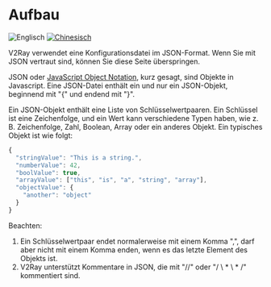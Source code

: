 # Aufbau

![Englisch](../resources/englishc.svg) [![Chinesisch](../resources/chinese.svg)](https://www.v2ray.com/chapter_02/)

V2Ray verwendet eine Konfigurationsdatei im JSON-Format. Wenn Sie mit JSON vertraut sind, können Sie diese Seite überspringen.

JSON oder [JavaScript Object Notation](https://en.wikipedia.org/wiki/JSON), kurz gesagt, sind Objekte in Javascript. Eine JSON-Datei enthält ein und nur ein JSON-Objekt, beginnend mit "{" und endend mit "}".

Ein JSON-Objekt enthält eine Liste von Schlüsselwertpaaren. Ein Schlüssel ist eine Zeichenfolge, und ein Wert kann verschiedene Typen haben, wie z. B. Zeichenfolge, Zahl, Boolean, Array oder ein anderes Objekt. Ein typisches Objekt ist wie folgt:

```javascript
{
  "stringValue": "This is a string.",
  "numberValue": 42,
  "boolValue": true,
  "arrayValue": ["this", "is", "a", "string", "array"],
  "objectValue": {
    "another": "object"
  }
}
```

Beachten:

1. Ein Schlüsselwertpaar endet normalerweise mit einem Komma ",", darf aber nicht mit einem Komma enden, wenn es das letzte Element des Objekts ist.
2. V2Ray unterstützt Kommentare in JSON, die mit "//" oder "/ \ * \ * /" kommentiert sind.